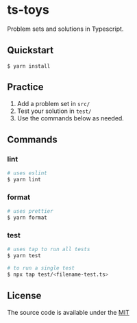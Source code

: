 # ts-toys

Problem sets and solutions in Typescript.

## Quickstart

`$ yarn install`

## Practice

1. Add a problem set in `src/`
1. Test your solution in `test/`
1. Use the commands below as needed.

## Commands

### lint

```sh
# uses eslint
$ yarn lint
```

### format

```sh
# uses prettier
$ yarn format
```

### test

```sh
# uses tap to run all tests
$ yarn test

# to run a single test
$ npx tap test/<filename-test.ts>
```

## License

The source code is available under the [MIT](LICENSE)
